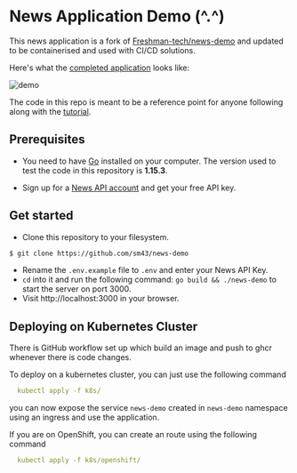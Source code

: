 # News Application Demo (^.^)

This news application is a fork of [Freshman-tech/news-demo](https://github.com/Freshman-tech/news-demo) and updated to be containerised
and used with CI/CD solutions.

Here's what the [completed application](https://freshman-news.herokuapp.com/)
looks like:

![demo](https://ik.imagekit.io/freshman/news-demo_MrYio9GKlzSi.png)

The code in this repo is meant to be a reference point for anyone following
along with the [tutorial](https://freshman.tech/web-development-with-go/).

## Prerequisites

- You need to have [Go](https://golang.org/dl/) installed on your computer. The
version used to test the code in this repository is **1.15.3**.

- Sign up for a [News API account](https://newsapi.org/register) and get your
free API key.

## Get started

- Clone this repository to your filesystem.

```bash
$ git clone https://github.com/sm43/news-demo
```

- Rename the `.env.example` file to `.env` and enter your News API Key.
- `cd` into it and run the following command: `go build && ./news-demo` to start the server on port 3000.
- Visit http://localhost:3000 in your browser.

## Deploying on Kubernetes Cluster

There is GitHub workflow set up which build an image and push to ghcr whenever there is code changes.

To deploy on a kubernetes cluster, you can just use the following command
```yaml
  kubectl apply -f k8s/
```

you can now expose the service `news-demo` created in `news-demo` namespace using an ingress and use the application.

If you are on OpenShift, you can create an route using the following command
```yaml
  kubectl apply -f k8s/openshift/
```
